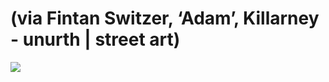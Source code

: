 <!--
id: 9683987353
link: http://tumblr.atmos.org/post/9683987353/via-fintan-switzer-adam-killarney-unurth
slug: via-fintan-switzer-adam-killarney-unurth
date: Thu Sep 01 2011 16:33:53 GMT-0700 (PDT)
publish: 2011-09-01
tags: 
title: (via Fintan Switzer, &#8216;Adam&#8217;, Killarney - unurth | street art)
-->


(via Fintan Switzer, &#8216;Adam&#8217;, Killarney - unurth | street art)
=========================================================================

![](http://31.media.tumblr.com/tumblr_lqvashKsys1qz4sngo1_1280.jpg)

